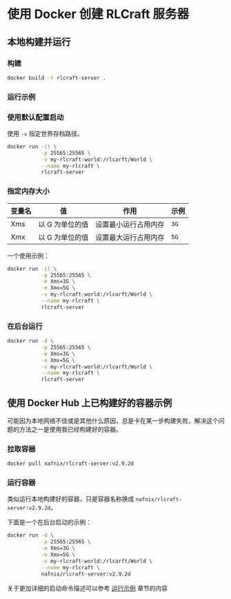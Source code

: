 # 使用 Docker 创建 RLCraft 服务器

## 本地构建并运行

### 构建

```bash
docker build -t rlcraft-server .
```

### 运行示例

### 使用默认配置启动

使用 `-v` 指定世界存档路径。

```bash
docker run -it \
           -p 25565:25565 \
           -v my-rlcraft-world:/rlcarft/World \
           --name my-rlcraft \
           rlcraft-server
```

### 指定内存大小

| 变量名 | 值              | 作用                       | 示例 |
| ------ | --------------- | -------------------------- | ---- |
| Xms    | 以 G 为单位的值 | 设置最小运行占用内存       | `3G` |
| Xmx    | 以 G 为单位的值 | 设置最大运行占用内存       | `5G` |

一个使用示例：

```bash
docker run -it \
           -p 25565:25565 \
           -e Xms=3G \
           -e Xmx=5G \
           -v my-rlcraft-world:/rlcarft/World \
           --name my-rlcraft \
           rlcraft-server
```

### 在后台运行

```bash
docker run -d \
           -p 25565:25565 \
           -e Xms=3G \
           -e Xmx=5G \
           -v my-rlcraft-world:/rlcarft/World \
           --name my-rlcraft \
           rlcraft-server
```

## 使用 Docker Hub 上已构建好的容器示例

可能因为本地网络不佳或是其他什么原因，总是卡在某一步构建失败，解决这个问题的方法之一是使用我已经构建好的容器。

### 拉取容器

```bash
docker pull nafnix/rlcraft-server:v2.9.2d
```

### 运行容器

类似运行本地构建好的容器，只是容器名称换成 `nafnix/rlcraft-server:v2.9.2d`。

下面是一个在后台启动的示例：

```bash
docker run -d \
           -p 25565:25565 \
           -e Xms=3G \
           -e Xmx=5G \
           -v my-rlcraft-world:/rlcarft/World \
           --name my-rlcraft \
           nafnix/rlcraft-server:v2.9.2d
```

关于更加详细的启动命令描述可以参考 [运行示例](https://github.com/nafnix/RLCraftDocker/tree/master#运行示例) 章节的内容
